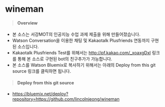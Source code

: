# wineman

> #### Overview

- 본 소스는 서강MOT의 인공지능 수업 과제 제출을 위해 만들어졌습니다.
- Watson Conversation을 이용한 채팅 및 Kakaotalk Plusfriends 연동까지 구현된 소스입니다.
- Kakaotalk Plusfriends Test를 위해서는 http://pf.kakao.com/_xoaxgDxl 링크를 통해 본 소스로 구현된 bot의 친구추가가 가능합니다.
- 본 소스를 Watson Bluemix로 복사하기 위해서는 아래의 Deploy from this git source 링크를 클릭하면 됩니다.



> #### Deploy from this git source

- https://bluemix.net/deploy?repository=https://github.com/lincolnjeong/wineman

